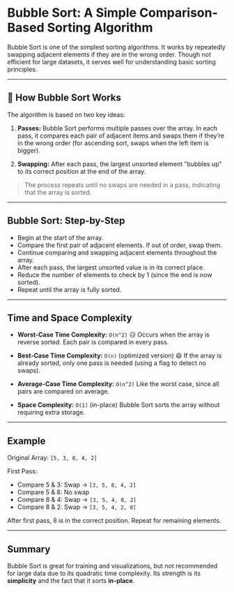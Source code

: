 # Bubble Sort: A Simple Comparison-Based Sorting Algorithm

Bubble Sort is one of the simplest sorting algorithms. It works by repeatedly swapping adjacent elements if they are in the wrong order. Though not efficient for large datasets, it serves well for understanding basic sorting principles.

---

## 🔑 How Bubble Sort Works

The algorithm is based on two key ideas:

1. **Passes:**
   Bubble Sort performs multiple passes over the array. In each pass, it compares each pair of adjacent items and swaps them if they’re in the wrong order (for ascending sort, swaps when the left item is bigger).

2. **Swapping:**
   After each pass, the largest unsorted element "bubbles up" to its correct position at the end of the array.

> The process repeats until no swaps are needed in a pass, indicating that the array is sorted.

---

## Bubble Sort: Step-by-Step

- Begin at the start of the array.
- Compare the first pair of adjacent elements. If out of order, swap them.
- Continue comparing and swapping adjacent elements throughout the array.
- After each pass, the largest unsorted value is in its correct place.
- Reduce the number of elements to check by 1 (since the end is now sorted).
- Repeat until the array is fully sorted.

---

## Time and Space Complexity

- **Worst-Case Time Complexity:** `O(n^2)` 😥
  Occurs when the array is reverse sorted. Each pair is compared in every pass.

- **Best-Case Time Complexity:** `O(n)` (optimized version) 😄
  If the array is already sorted, only one pass is needed (using a flag to detect no swaps).

- **Average-Case Time Complexity:** `O(n^2)`
  Like the worst case, since all pairs are compared on average.

- **Space Complexity:** `O(1)` (in-place)
  Bubble Sort sorts the array without requiring extra storage.

---

## Example

Original Array: `[5, 3, 8, 4, 2]`

First Pass:
- Compare 5 & 3: Swap → `[3, 5, 8, 4, 2]`
- Compare 5 & 8: No swap
- Compare 8 & 4: Swap → `[3, 5, 4, 8, 2]`
- Compare 8 & 2: Swap → `[3, 5, 4, 2, 8]`

After first pass, 8 is in the correct position. Repeat for remaining elements.

---

## Summary

Bubble Sort is great for training and visualizations, but not recommended for large data due to its quadratic time complexity. Its strength is its **simplicity** and the fact that it sorts **in-place**.
